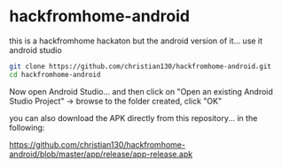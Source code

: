 # hackfromhome-android
this is a hackfromhome hackaton but the android version of it...
use it android studio
```bash
git clone https://github.com/christian130/hackfromhome-android.git
cd hackfromhome-android
```
Now open Android Studio... and then click on "Open an existing Android Studio Project" -> browse to the folder created, click "OK"

you can also download the APK directly from this repository... in the following:

https://github.com/christian130/hackfromhome-android/blob/master/app/release/app-release.apk
